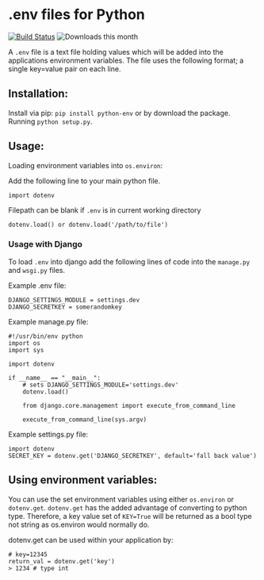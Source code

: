 .env files for Python
============
[![Build Status](https://travis-ci.org/mattseymour/python-dotenv.svg?branch=travis-ci-build)](https://travis-ci.org/mattseymour/python-dotenv)
![Downloads this month](https://pypip.in/d/python-dotenv/badge.png)

A `.env` file is a text file holding values which will be added into the applications environment variables. The file uses the following format; a single key=value pair on each line.


## Installation:

Install via pip: `pip install python-env` or by download the package. Running `python setup.py`.


## Usage:

Loading environment variables into `os.environ`:

Add the following line to your main python file.

    import dotenv

Filepath can be blank if `.env` is in current working directory

    dotenv.load() or dotenv.load('/path/to/file')

### Usage with Django

To load `.env` into django add the following lines of code into the `manage.py` and `wsgi.py` files.

Example .env file:

    DJANGO_SETTINGS_MODULE = settings.dev
    DJANGO_SECRETKEY = somerandomkey

Example manage.py file:

    #!/usr/bin/env python
    import os
    import sys

    import dotenv

    if __name__ == "__main__":
        # sets DJANGO_SETTINGS_MODULE='settings.dev'
        dotenv.load()

        from django.core.management import execute_from_command_line

        execute_from_command_line(sys.argv)


Example settings.py file:

    import dotenv
    SECRET_KEY = dotenv.get('DJANGO_SECRETKEY', default='fall back value')



## Using environment variables:

You can use the set environment variables using either `os.environ` or `dotenv.get`. `dotenv.get` has the added advantage of converting to python type. Therefore, a key value set of `KEY=True` will be returned as a bool type not string as os.environ would normally do.

dotenv.get can be used within your application by:

    # key=12345
    return_val = dotenv.get('key')
    > 1234 # type int
